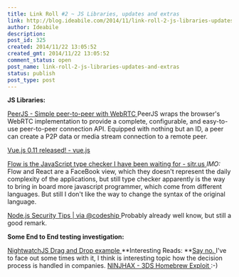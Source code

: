 ```yaml
---
title: Link Roll #2 ~ JS Libraries, updates and extras
link: http://blog.ideabile.com/2014/11/link-roll-2-js-libraries-updates-and-extras/
author: Ideabile
description: 
post_id: 325
created: 2014/11/22 13:05:52
created_gmt: 2014/11/22 13:05:52
comment_status: open
post_name: link-roll-2-js-libraries-updates-and-extras
status: publish
post_type: post
---
```


**JS Libraries:** 

[PeerJS - Simple peer-to-peer with WebRTC ](http://peerjs.com/)
PeerJS wraps the browser's WebRTC implementation to provide a complete, configurable, and easy-to-use peer-to-peer connection API. Equipped with nothing but an ID, a peer can create a P2P data or media stream connection to a remote peer. 

[Vue.js 0.11 released! - vue.js](http://vuejs.org/2014/11/09/vue-011-release/) 

[Flow is the JavaScript type checker I have been waiting for - sitr.us ](http://sitr.us/2014/11/21/flow-is-the-javascript-type-checker-i-have-been-waiting-for.html)
_IMO:_ Flow and React are a FaceBook view, which they doesn't represent the daily complexity of the applications, but still type checker apparently is the way to bring in board more javascript programmer, which come from different languages. But still I don't like the way to change the syntax of the original language. 

[Node.js Security Tips | via @codeship ](https://blog.codeship.com/node-js-security-tips/)
Probably already well know, but still a good remark. 

**Some End to End testing investigation:** 

[NightwatchJS Drag and Drop example ](https://www.robertkehoe.com/2014/05/nightwatchjs-drag-and-drop-example/) **Interesting Reads: **[Say no. ](http://boz.com/articles/say-no.html)
I've to face out some times with it, I think is interesting topic how the decision process is handled in companies. [NINJHAX - 3DS Homebrew Exploit ](http://smealum.net/ninjhax/):-)[ ](http://smealum.net/ninjhax/)
